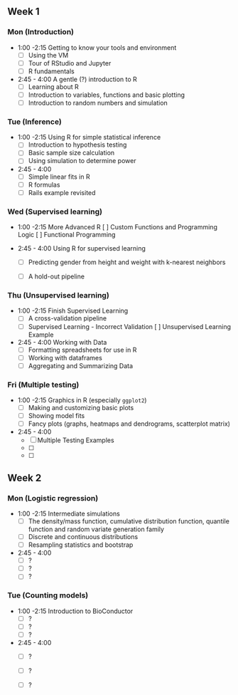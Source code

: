 Week 1
-----

### Mon (Introduction)

- 1:00 -2:15 Getting to know your tools and environment
    - [ ] Using the VM
    - [ ] Tour of RStudio and Jupyter
    - [ ] R fundamentals
- 2:45 - 4:00 A gentle (?) introduction to R
    - [ ] Learning about R
    - [ ] Introduction to variables, functions and basic plotting
    - [ ] Introduction to random numbers and simulation

### Tue (Inference)

- 1:00 -2:15 Using R for simple statistical inference
    - [ ] Introduction to hypothesis testing
    - [ ] Basic sample size calculation
    - [ ] Using simulation to determine power
- 2:45 - 4:00
    - [ ] Simple linear fits in R
	- [ ] R formulas
	- [ ] Rails example revisited

### Wed (Supervised learning)

- 1:00 -2:15 More Advanced R
      [ ] Custom Functions and Programming Logic
      [ ] Functional Programming


- 2:45 - 4:00 Using R for supervised learning
    - [ ] Predicting gender from height and weight with k-nearest neighbors
	- [ ] A hold-out pipeline


### Thu (Unsupervised learning)

- 1:00 -2:15 Finish Supervised Learning
	- [ ] A cross-validation pipeline
   	- [ ] Supervised Learning - Incorrect Validation
      [ ] Unsupervised Learning Example

- 2:45 - 4:00 Working with Data
    - [ ] Formatting spreadsheets for use in R
	- [ ] Working with dataframes
	- [ ] Aggregating and Summarizing Data

### Fri (Multiple testing)

- 1:00 -2:15 Graphics in R (especially `ggplot2`)
    - [ ] Making and customizing basic plots
	- [ ] Showing model fits
	- [ ] Fancy plots (graphs, heatmaps and dendrograms, scatterplot matrix)
- 2:45 - 4:00
    - [ ] Multiple Testing Examples
	- [ ] 
	- [ ] 

Week 2
----

### Mon (Logistic regression)

- 1:00 -2:15 Intermediate simulations
    - [ ] The density/mass function, cumulative distribution function, quantile function and random variate generation family
	- [ ] Discrete and continuous distributions
    - [ ] Resampling statistics and bootstrap
- 2:45 - 4:00
    - [ ] ?
	- [ ] ?
	- [ ] ?

### Tue (Counting  models)

- 1:00 -2:15 Introduction to BioConductor
    - [ ] ?
	- [ ] ?
	- [ ] ?
- 2:45 - 4:00
    - [ ] ?
	- [ ] ?
	- [ ] ?

